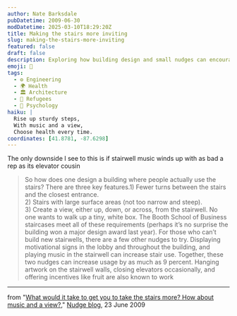 ```yaml
---
author: Nate Barksdale
pubDatetime: 2009-06-30
modDatetime: 2025-03-10T18:29:20Z
title: Making the stairs more inviting
slug: making-the-stairs-more-inviting
featured: false
draft: false
description: Exploring how building design and small nudges can encourage more people to take the stairs rather than the elevator.
emoji: 🏢
tags:
  - ⚙️ Engineering
  - 🌍 Health
  - 🏛️ Architecture
  - 🏡 Refugees
  - 🧠 Psychology
haiku: |
  Rise up sturdy steps,  
  With music and a view,  
  Choose health every time.
coordinates: [41.8781, -87.6298]
---
```


The only downside I see to this is if stairwell music winds up with as bad a rep as its elevator cousin

> So how does one design a building where people actually use the stairs? There are three key features.1) Fewer turns between the stairs and the closest entrance.  
>  2) Stairs with large surface areas (not too narrow and steep).  
>  3) Create a view, either up, down, or across, from the stairwell. No one wants to walk up a tiny, white box. The Booth School of Business staircases meet all of these requirements (perhaps it’s no surprise the building won a major design award last year). For those who can’t build new stairwells, there are a few other nudges to try. Displaying motivational signs in the lobby and throughout the building, and playing music in the stairwell can increase stair use. Together, these two nudges can increase usage by as much as 9 percent. Hanging artwork on the stairwell walls, closing elevators occasionally, and offering incentives like fruit are also known to work

---

from "[What would it take to get you to take the stairs more? How about music and a view?](http://nudges.wordpress.com/2009/06/23/what-would-it-take-to-get-you-to-take-the-stairs-more-often-how-about-music-and-a-view/)," [Nudge blog](http://nudges.wordpress.com/2009/06/23/what-would-it-take-to-get-you-to-take-the-stairs-more-often-how-about-music-and-a-view/), 23 June 2009
